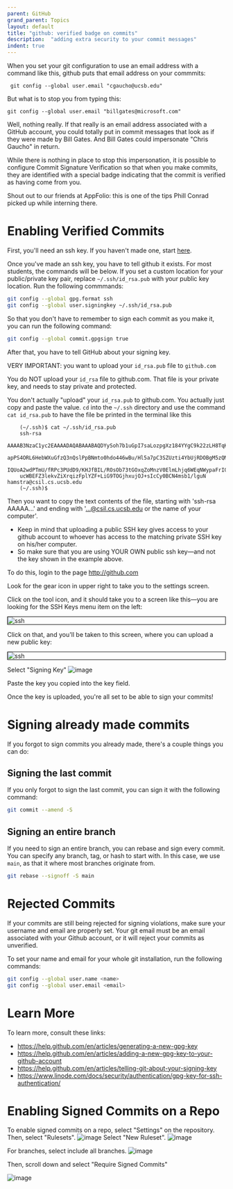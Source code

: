 ```yaml
---
parent: GitHub
grand_parent: Topics
layout: default
title: "github: verified badge on commits"
description:  "adding extra security to your commit messages"
indent: true
---
```


When you set your git configuration to use an email address with a command like this, github puts that email address on your
commmits:
```
 git config --global user.email "cgaucho@ucsb.edu"
```

But what is to stop you from typing this:

```
git config --global user.email "billgates@microsoft.com"
```

Well, nothing really.  If that really is an email address associated with a GitHub account, you could totally put in commit messages 
that look as if they were made by Bill Gates.  And Bill Gates could impersonate "Chris Gaucho" in return.

While there is nothing in place to stop this impersonation, it is possible to configure 
Commit Signature Verification so that when you make commits, they are identified
with a special badge indicating that the commit is verified as having come from you.

Shout out to our friends at AppFolio: this is one of the tips Phill Conrad picked up while interning there.

# Enabling Verified Commits
First, you'll need an ssh key. If you haven't made one, start [here](/topics/GitHub/github_ssh_keys.html).

Once you've made an ssh key, you have to tell github it exists. For most students, the commands will be below. If you set a custom location for your public/private key pair, replace `~/.ssh/id_rsa.pub` with your public key location. Run the following commmands:

```bash
git config --global gpg.format ssh
git config --global user.signingkey ~/.ssh/id_rsa.pub
```

So that you don't have to remember to sign each commit as you make it, you can run the following command:
```bash
git config --global commit.gpgsign true
```

After that, you have to tell GitHub about your signing key.

VERY IMPORTANT: you want to upload your `id_rsa.pub` file to `github.com`

You do NOT upload your `id_rsa` file to github.com. That file is your private key, and needs to stay private and protected.

You don't actually "upload" your `id_rsa.pub` to github.com.   You actually just copy and paste the value. `cd` into the `~/.ssh` directory and use the command `cat id_rsa.pub` to have the file be printed in the terminal like this

```
    (~/.ssh)$ cat ~/.ssh/id_rsa.pub
    ssh-rsa 
    AAAAB3NzaC1yc2EAAAADAQABAAABAQDYySoh7b1uGpI7saLozpgXz184YYgC9k22zLH8TqKiSLAcNCO5hEzgC0kZoytCMtw/hUx3kto8
    apPS4ORL6HebWXuGfzQ3nQslPpBNmto0hdo446wBu/Hl5a7pC3SZUzti4YbUjRDOBgM5zQMaopTXhtqNY/tRB8/lSSYaEtIxLN5twk29
    IQUoA2wdPTmU/fRPc3PUdD9/KHJfBIL/ROsOb73tGOxqZoMnzV0ElmLhjq6WEqNWypaFrI0YU8OmIvxmlDXn0gkr3oYHqrbz5qznSust
    ucWBEFZ3lekvZiXrqizFplYZF+LiG9TOGjhxujOJ+sIcCy0BCN4msb1/lguN hamstra@csil.cs.ucsb.edu
    (~/.ssh)$
```

Then you want to copy the text contents of the file, starting with 'ssh-rsa AAAAA...' and ending with '...@csil.cs.ucsb.edu or the name of your computer'.

* Keep in mind that uploading a public SSH key gives access to your github account to whoever has access to the matching private SSH key on his/her computer.
* So make sure that you are using YOUR OWN public ssh key—and not the key shown in the example above.

To do this, login to the page <http://github.com>

Look for the gear icon in upper right to take you to the settings screen.

Click on the tool icon, and it should take you to a screen like this—you are looking for the SSH Keys menu item on the left:

<div style='border:1px solid black;' markdown="1">
<img src="http://i.imgur.com/xXESmRI.png" alt="ssh" />
</div>

Click on that, and you'll be taken to this screen, where you can upload a new public key:

<div style='border:1px solid black;' markdown="1">
<img src="http://i.imgur.com/z8blAzI.png" alt="ssh" />
</div>

Select "Signing Key"
![image](https://github.com/user-attachments/assets/0dad096a-d717-41fb-ad7b-54b4ef31eaa8)

Paste the key you copied into the key field.

Once the key is uploaded, you're all set to be able to sign your commits!

# Signing already made commits
If you forgot to sign commits you already made, there's a couple things you can do:

## Signing the last commit
If you only forgot to sign the last commit, you can sign it with the following command:
```bash
git commit --amend -S
```

## Signing an entire branch
If you need to sign an entire branch, you can rebase and sign every commit. You can specify any branch, tag, or hash to start with. In this case, we use `main`, as that it where most branches originate from.
```bash
git rebase --signoff -S main
```

# Rejected Commits
If your commits are still being rejected for signing violations, make sure your username and email are properly set. Your git email must be an email associated with your Github account, or it will reject your commits as unverified.

To set your name and email for your whole git installation, run the following commands:
```bash
git config --global user.name <name>
git config --global user.email <email> 
```

# Learn More
To learn more, consult these links:

* <https://help.github.com/en/articles/generating-a-new-gpg-key>
* <https://help.github.com/en/articles/adding-a-new-gpg-key-to-your-github-account>
* <https://help.github.com/en/articles/telling-git-about-your-signing-key>
* <https://www.linode.com/docs/security/authentication/gpg-key-for-ssh-authentication/>

# Enabling Signed Commits on a Repo
To enable signed commits on a repo, select "Settings" on the repository. Then, select "Rulesets".
![image](https://github.com/user-attachments/assets/0680ac60-f7b8-4cb3-b7e5-d7bdd90e9745)
Select "New Ruleset". 
![image](https://github.com/user-attachments/assets/be3eac7d-7a9f-49e6-95da-8b4b9c6bedab)

For branches, select include all branches. 
![image](https://github.com/user-attachments/assets/b87a8278-351a-45b7-becb-bbb41379a313)

Then, scroll down and select "Require Signed Commits"

![image](https://github.com/user-attachments/assets/72d96ddb-ec1e-4ed1-b4d0-4cf6b9216f07)
